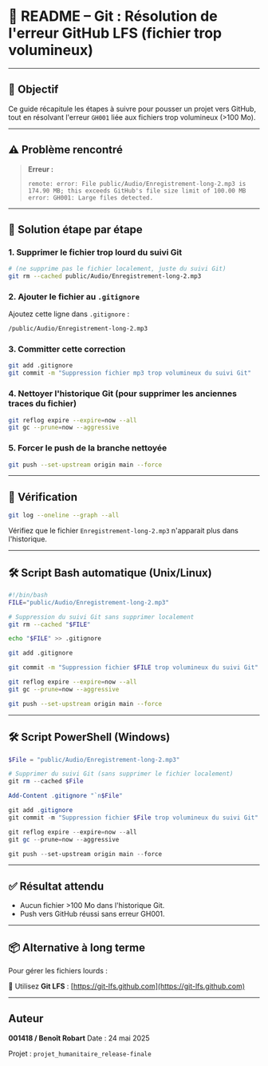 # 📘 README – Git : Résolution de l'erreur GitHub LFS (fichier trop volumineux)

---

## 🎯 Objectif

Ce guide récapitule les étapes à suivre pour pousser un projet vers GitHub, tout en résolvant l'erreur `GH001` liée aux fichiers trop volumineux (>100 Mo).

---

## ⚠️ Problème rencontré

> **Erreur :**
>
> ```
> remote: error: File public/Audio/Enregistrement-long-2.mp3 is 174.90 MB; this exceeds GitHub's file size limit of 100.00 MB
> error: GH001: Large files detected.
> ```

---

## 🔧 Solution étape par étape

### 1. Supprimer le fichier trop lourd du suivi Git

```bash
# (ne supprime pas le fichier localement, juste du suivi Git)
git rm --cached public/Audio/Enregistrement-long-2.mp3
```

### 2. Ajouter le fichier au `.gitignore`

Ajoutez cette ligne dans `.gitignore` :

```txt
/public/Audio/Enregistrement-long-2.mp3
```

### 3. Committer cette correction

```bash
git add .gitignore
git commit -m "Suppression fichier mp3 trop volumineux du suivi Git"
```

### 4. Nettoyer l'historique Git (pour supprimer les anciennes traces du fichier)

```bash
git reflog expire --expire=now --all
git gc --prune=now --aggressive
```

### 5. Forcer le push de la branche nettoyée

```bash
git push --set-upstream origin main --force
```

---

## 🧪 Vérification

```bash
git log --oneline --graph --all
```

Vérifiez que le fichier `Enregistrement-long-2.mp3` n'apparait plus dans l'historique.

---

## 🛠️ Script Bash automatique (Unix/Linux)

```bash
#!/bin/bash
FILE="public/Audio/Enregistrement-long-2.mp3"

# Suppression du suivi Git sans supprimer localement
git rm --cached "$FILE"

echo "$FILE" >> .gitignore

git add .gitignore

git commit -m "Suppression fichier $FILE trop volumineux du suivi Git"

git reflog expire --expire=now --all
git gc --prune=now --aggressive

git push --set-upstream origin main --force
```

---

## 🛠️ Script PowerShell (Windows)

```powershell
$File = "public/Audio/Enregistrement-long-2.mp3"

# Supprimer du suivi Git (sans supprimer le fichier localement)
git rm --cached $File

Add-Content .gitignore "`n$File"

git add .gitignore
git commit -m "Suppression fichier $File trop volumineux du suivi Git"

git reflog expire --expire=now --all
git gc --prune=now --aggressive

git push --set-upstream origin main --force
```

---

## ✅ Résultat attendu

* Aucun fichier >100 Mo dans l'historique Git.
* Push vers GitHub réussi sans erreur GH001.

---

## 📦 Alternative à long terme

Pour gérer les fichiers lourds :

🔗 Utilisez **Git LFS** : [https://git-lfs.github.com](https://git-lfs.github.com)

---

## Auteur

**001418 / Benoît Robart**
Date : 24 mai 2025

Projet : `projet_humanitaire_release-finale`
